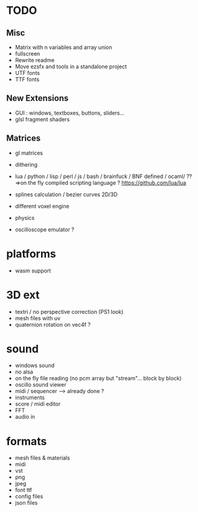 TODO
====

## Misc

* Matrix with n variables and array union 
* fullscreen
* Rewrite readme
* Move ezsfx and tools in a standalone project
* UTF fonts
* TTF fonts


## New Extensions

* GUI : windows, textboxes, buttons, sliders...
* glsl fragment shaders


## Matrices

* gl matrices


* dithering

* lua / python / lisp / perl / js / bash / brainfuck / BNF defined / ocaml/ ??
	=>on the fly compiled scripting language ?
	https://github.com/lua/lua
	

* splines calculation / bezier curves 2D/3D

* different voxel engine

* physics

* oscilloscope emulator ?




# platforms

* wasm support


# 3D ext

* textri / no perspective correction (PS1 look)
* mesh files with uv
* quaternion rotation on vec4f ?


# sound

* windows sound
* no alsa
* on the fly file reading (no pcm array but "stream"... block by block)
* oscillo sound viewer
* midi / sequencer --> already done ?
* instruments
* score / midi editor
* FFT
* audio in




# formats

* mesh files & materials
* midi
* vst
* png
* jpeg
* font ttf
* config files
* json files







